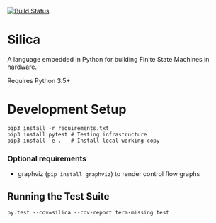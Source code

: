 [![Build Status](https://travis-ci.com/leonardt/silica.svg?token=BftLM4kSr1QfgPspi6aF&branch=master)](https://travis-ci.com/leonardt/silica)
# Silica
A language embedded in Python for building Finite State Machines in hardware.

Requires Python 3.5+

# Development Setup
```shell
pip3 install -r requirements.txt
pip3 install pytest # Testing infrastructure
pip3 install -e .   # Install local working copy
```

###  Optional requirements
* graphviz (`pip install graphviz`) to render control flow graphs

## Running the Test Suite
```shell
py.test --cov=silica --cov-report term-missing test
```
